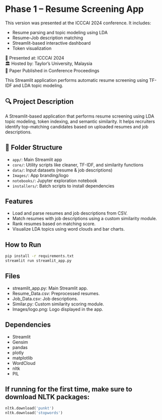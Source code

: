# Phase 1 – Resume Screening App

This version was presented at the ICCCAI 2024 conference. It includes:

- Resume parsing and topic modeling using LDA
- Resume–Job description matching
- Streamlit-based interactive dashboard
- Token visualization


📍 Presented at: ICCCAI 2024  
🏛 Hosted by: Taylor’s University, Malaysia  
📄 Paper Published in Conference Proceedings


This Streamlit application performs automatic resume screening using TF-IDF and LDA topic modeling.

## 🔍 Project Description

A Streamlit-based application that performs resume screening using LDA topic modeling, token indexing, and semantic similarity. It helps recruiters identify top-matching candidates based on uploaded resumes and job descriptions.

## 📂 Folder Structure

- `app/`: Main Streamlit app
- `core/`: Utility scripts like cleaner, TF-IDF, and similarity functions
- `data/`: Input datasets (resume & job descriptions)
- `Images/`: App branding/logo
- `notebooks/`: Jupyter exploration notebook
- `installers/`: Batch scripts to install dependencies

## Features
- Load and parse resumes and job descriptions from CSV.
- Match resumes with job descriptions using a custom similarity module.
- Rank resumes based on matching score.
- Visualize LDA topics using word clouds and bar charts.

## How to Run
```bash
pip install -r requirements.txt
streamlit run streamlit_app.py
```
## Files

- streamlit_app.py: Main Streamlit app.
- Resume_Data.csv: Preprocessed resumes.
- Job_Data.csv: Job descriptions.
- Similar.py: Custom similarity scoring module.
- Images/logo.png: Logo displayed in the app.

## Dependencies
- Streamlit
- Gensim
- pandas
- plotly
- matplotlib
- WordCloud
- nltk
- PIL

## If running for the first time, make sure to download NLTK packages:

```python
nltk.download('punkt')
nltk.download('stopwords')
